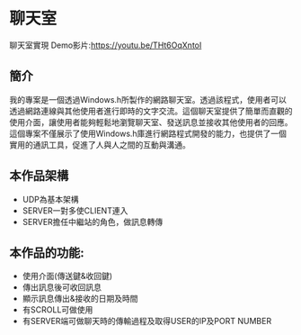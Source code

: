 # 聊天室
聊天室實現
Demo影片:https://youtu.be/THt6OqXntoI
## 簡介
我的專案是一個透過Windows.h所製作的網路聊天室。透過該程式，使用者可以透過網路連線與其他使用者進行即時的文字交流。這個聊天室提供了簡單而直觀的使用介面，讓使用者能夠輕鬆地瀏覽聊天室、發送訊息並接收其他使用者的回應。這個專案不僅展示了使用Windows.h庫進行網路程式開發的能力，也提供了一個實用的通訊工具，促進了人與人之間的互動與溝通。

## 本作品架構
- UDP為基本架構
- SERVER一對多使CLIENT連入
- SERVER擔任中繼站的角色，做訊息轉傳

## 本作品的功能:
- 使用介面(傳送鍵&收回鍵)
- 傳出訊息後可收回訊息
- 顯示訊息傳出&接收的日期及時間
- 有SCROLL可做使用
- 有SERVER端可做聊天時的傳輸過程及取得USER的IP及PORT NUMBER


